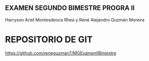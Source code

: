 ## EXAMEN SEGUNDO BIMESTRE PROGRA II

Harryson Ariel Montesdeoca Rhea y René Alejandro Guzmán Moreira

# REPOSITORIO DE GIT 

https://github.com/reneguzman7/MGExamenIIBimestre
